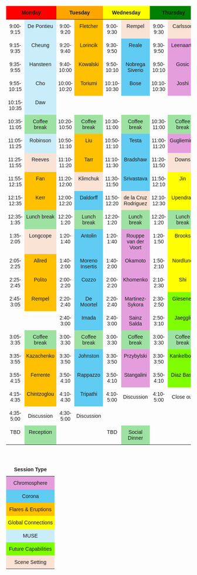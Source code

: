 
<style type="text/css">
.tg  {border-collapse:collapse;border-spacing:0;}
.tg td{border-color:black;border-style:none;border-width:1px;font-family:Arial, sans-serif;font-size:14px;
  overflow:hidden;padding:10px 5px;word-break:normal;text-align:center;}
.tg th{border-color:black;border-style:none;border-width:1px;font-family:Arial, sans-serif;font-size:14px;font-weight:normal;overflow:hidden;padding:10px 5px;word-break:normal;}
.tg .tg-one{background-color:#e49edd;border-color:inherit;text-align:center;vertical-align:top}
.tg .tg-two{background-color:#60cbf3;border-color:inherit;text-align:center;vertical-align:top}
.tg .tg-three{background-color:#ffc000;border-color:inherit;text-align:center;vertical-align:top}
.tg .tg-four{background-color:#fefe00;border-color:inherit;text-align:center;vertical-align:top}
.tg .tg-five{background-color:#caedfb;border-color:inherit;text-align:center;vertical-align:top}
.tg .tg-six{background-color:#7ffe00;border-color:inherit;text-align:center;vertical-align:top}
.tg .tg-seven{background-color:#fae2d5;border-color:inherit;text-align:center;vertical-align:top}
.tg .tg-eight{background-color:#9ee2a3;border-color:inherit;text-align:center;vertical-align:top}
.tg .tg-mcqj{border-color:#000000;font-weight:bold;text-align:center;vertical-align:top}
.tg .tg-73oq{border-color:#000000;text-align:center;vertical-align:top}
.tg .tg-0lax{text-align:center;vertical-align:top}
.tg .tg-0pky{border-color:inherit;text-align:center;vertical-align:top}
</style>
<table class="tg"><thead>
  <tr>
    <th class="tg-mcqj" colspan="2" style="background-color:red">Monday</th>
    <th class="tg-mcqj" colspan="2" style="background-color:orange">Tuesday</th>
    <th class="tg-mcqj" colspan="2" style="background-color:yellow">Wednesday</th>
    <th class="tg-mcqj" colspan="2" style="background-color:green">Thursday</th>
  </tr></thead>
<tbody>

  <tr>
    <td class="tg-0pky">9:00-9:15</td>
    <td class="tg-five">De Pontieu</td>
    <td class="tg-0pky">9:00-9:20</td>
    <td class="tg-three">Fletcher</td>
    <td class="tg-0pky">9:00-9:30</td>
    <td class="tg-seven">Rempel</td>
    <td class="tg-0pky">9:00-9:30</td>
    <td class="tg-seven">Carlsson</td>
  </tr>


  <tr>
    <td class="tg-0pky">9:15-9:35</td>
    <td class="tg-five">Cheung</td>
    <td class="tg-0pky">9:20-9:40</td>
    <td class="tg-three">Lorincik</td>
    <td class="tg-0pky">9:30-9:50</td>
    <td class="tg-two">Reale</td>
    <td class="tg-0pky">9:30-9:50</td>
    <td class="tg-one">Leenaarts</td>
  </tr>


  <tr>
    <td class="tg-0pky">9:35-9:55</td>
    <td class="tg-five">Hansteen</td>
    <td class="tg-0pky">9:40-10:00</td>
    <td class="tg-three">Kowalski</td>
    <td class="tg-0pky">9:50-10:10</td>
    <td class="tg-two">Nobrega Siverio</td>
    <td class="tg-0pky">9:50-10:10</td>
    <td class="tg-one">Gosic</td>
  </tr>


  <tr>
    <td class="tg-0pky">9:55-10:15</td>
    <td class="tg-five">Cho</td>
    <td class="tg-0pky">10:00-10:20</td>
    <td class="tg-three">Toriumi</td>
    <td class="tg-0pky">10:10-10:30</td>
    <td class="tg-two">Bose</td>
    <td class="tg-0pky">10:10-10:30</td>
    <td class="tg-one">Joshi</td>
  </tr>


  <tr>
    <td class="tg-0pky">10:15-10:35</td>
    <td class="tg-five">Daw</td>
    <td class="tg-0pky"></td>
    <td class="tg-zero"></td>
    <td class="tg-0pky"></td>
    <td class="tg-zero"></td>
    <td class="tg-0pky"></td>
    <td class="tg-zero"></td>
  </tr>


  <tr>
    <td class="tg-0pky">10:35-11:05</td>
    <td class="tg-eight">Coffee break</td>
    <td class="tg-0pky">10:20-10:50</td>
    <td class="tg-eight">Coffee break</td>
    <td class="tg-0pky">10:30-11:00</td>
    <td class="tg-eight">Coffee break</td>
    <td class="tg-0pky">10:30-11:00</td>
    <td class="tg-eight">Coffee break</td>
  </tr>


  <tr>
    <td class="tg-0pky">11:05-11:25</td>
    <td class="tg-five">Robinson</td>
    <td class="tg-0pky">10:50-11:10</td>
    <td class="tg-three">Liu</td>
    <td class="tg-0pky">10:50-11:10</td>
    <td class="tg-two">Testa</td>
    <td class="tg-0pky">11:00-11:20</td>
    <td class="tg-one">Gugliemino</td>
  </tr>


  <tr>
    <td class="tg-0pky">11:25-11:55</td>
    <td class="tg-seven">Reeves</td>
    <td class="tg-0pky">11:10-11:20</td>
    <td class="tg-three">Tarr</td>
    <td class="tg-0pky">11:10-11:30</td>
    <td class="tg-two">Bradshaw</td>
    <td class="tg-0pky">11:20-11:50</td>
    <td class="tg-seven">Downs</td>
  </tr>


  <tr>
    <td class="tg-0pky">11:55-12:15</td>
    <td class="tg-three">Fan</td>
    <td class="tg-0pky">11:20-12:00</td>
    <td class="tg-seven">Klimchuk</td>
    <td class="tg-0pky">11:30-11:50</td>
    <td class="tg-two">Srivastava</td>
    <td class="tg-0pky">11:50-12:10</td>
    <td class="tg-four">Jin</td>
  </tr>


  <tr>
    <td class="tg-0pky">12:15-12:35</td>
    <td class="tg-three">Kerr</td>
    <td class="tg-0pky">12:00-12:20</td>
    <td class="tg-two">Daldorff</td>
    <td class="tg-0pky">11:50-12:20</td>
    <td class="tg-seven"> de la Cruz Rodriguez</td>
    <td class="tg-0pky">12:10-12:30</td>
    <td class="tg-four">Upendran</td>
  </tr>


  <tr>
    <td class="tg-0pky">12:35-1:35</td>
    <td class="tg-eight">Lunch break</td>
    <td class="tg-0pky">12:20-1:20</td>
    <td class="tg-eight">Lunch break</td>
    <td class="tg-0pky">12:20-1:20</td>
    <td class="tg-eight">Lunch break</td>
    <td class="tg-0pky">12:20-1:20</td>
    <td class="tg-eight">Lunch break</td>
  </tr>


  <tr>
    <td class="tg-0pky">1:35-2:05</td>
    <td class="tg-seven">Longcope</td>
    <td class="tg-0pky">1:20-1:40</td>
    <td class="tg-two">Antolin</td>
    <td class="tg-0pky">1:20-1:40</td>
    <td class="tg-one">Rouppe van der Voort</td>
    <td class="tg-0pky">1:20-1:50</td>
    <td class="tg-four">Brooks</td>
  </tr>


  <tr>
    <td class="tg-0pky">2:05-2:25</td>
    <td class="tg-three">Allred</td>
    <td class="tg-0pky">1:40-2:00</td>
    <td class="tg-two">Moreno Insertis</td>
    <td class="tg-0pky">1:40-2:00</td>
    <td class="tg-one">Okamoto</td>
    <td class="tg-0pky">1:50-2:10</td>
    <td class="tg-four">Nordlund</td>
  </tr>


  <tr>
    <td class="tg-0pky">2:25-2:45</td>
    <td class="tg-three">Polito</td>
    <td class="tg-0pky">2:00-2:20</td>
    <td class="tg-two">Cozzo</td>
    <td class="tg-0pky">2:00-2:20</td>
    <td class="tg-one">Khomenko</td>
    <td class="tg-0pky">2:10-2:30</td>
    <td class="tg-four">Shi</td>
  </tr>


  <tr>
    <td class="tg-0pky">2:45-3:05</td>
    <td class="tg-three">Rempel</td>
    <td class="tg-0pky">2:20-2:40</td>
    <td class="tg-two">De Moortel</td>
    <td class="tg-0pky">2:20-2:40</td>
    <td class="tg-one">Martinez-Sykora</td>
    <td class="tg-0pky">2:30-2:50</td>
    <td class="tg-six">Glesener</td>
  </tr>


  <tr>
    <td class="tg-0pky"></td>
    <td class="tg-zero"></td>
    <td class="tg-0pky">2:40-3:00</td>
    <td class="tg-two">Imada</td>
    <td class="tg-0pky">2:40-3:00</td>
    <td class="tg-one">Sainz Salda</td>
    <td class="tg-0pky">2:50-3:10</td>
    <td class="tg-six">Jaeggli</td>
  </tr>


  <tr>
    <td class="tg-0pky">3:05-3:35</td>
    <td class="tg-eight">Coffee break</td>
    <td class="tg-0pky">3:00-3:30</td>
    <td class="tg-eight">Coffee break</td>
    <td class="tg-0pky">3:00-3:30</td>
    <td class="tg-eight">Coffee break</td>
    <td class="tg-0pky">3:00-3:30</td>
    <td class="tg-eight">Coffee break</td>
  </tr>


  <tr>
    <td class="tg-0pky">3:35-3:55</td>
    <td class="tg-three">Kazachenko</td>
    <td class="tg-0pky">3:30-3:50</td>
    <td class="tg-two">Johnston</td>
    <td class="tg-0pky">3:30-3:50</td>
    <td class="tg-one">Przybylski</td>
    <td class="tg-0pky">3:30-3:50</td>
    <td class="tg-six">Kankelborg</td>
  </tr>


  <tr>
    <td class="tg-0pky">3:55-4:15</td>
    <td class="tg-three">Ferrente</td>
    <td class="tg-0pky">3:50-4:10</td>
    <td class="tg-two">Rappazzo</td>
    <td class="tg-0pky">3:50-4:10</td>
    <td class="tg-one">Stangalini</td>
    <td class="tg-0pky">3:50-4:10</td>
    <td class="tg-six">Diaz Baso</td>
  </tr>


  <tr>
    <td class="tg-0pky">4:15-4:35</td>
    <td class="tg-three">Chintzoglou</td>
    <td class="tg-0pky">4:10-4:30</td>
    <td class="tg-two">Tripathi</td>
    <td class="tg-0pky">4:10-5:00</td>
    <td class="tg-zero">Discussion</td>
    <td class="tg-0pky">4:10-5:00</td>
    <td class="tg-zero">Close out</td>
  </tr>


  <tr>
    <td class="tg-0pky">4:35-5:00</td>
    <td class="tg-zero">Discussion</td>
    <td class="tg-0pky">4:30-5:00</td>
    <td class="tg-zero">Discussion</td>
    <td class="tg-0pky"></td>
    <td class="tg-zero"></td>
    <td class="tg-0pky"></td>
    <td class="tg-zero"></td>
  </tr>


  <tr>
    <td class="tg-0pky">TBD</td>
    <td class="tg-eight">Reception</td>
    <td class="tg-0pky"></td>
    <td class="tg-zero"></td>
    <td class="tg-0pky">TBD</td>
    <td class="tg-eight">Social Dinner</td>
    <td class="tg-0pky"></td>
    <td class="tg-zero"></td>
  </tr>

</tbody>
</table>
<br>
<table class="tg"><thead>
  <tr>
      <th class="tg-mcqj">Session Type</th>
  </tr>
  </thead>
  <tbody>
      <tr>
          <td class="tg-one">Chromosphere</td>
      </tr>
      <tr>
          <td class="tg-two">Corona</td>
      </tr>
      <tr>
          <td class="tg-three">Flares &amp; Eruptions</td>
      </tr>
      <tr>
          <td class="tg-four">Global Connections</td>
      </tr>
      <tr>
          <td class="tg-five">MUSE</td>
      </tr>
      <tr>
          <td class="tg-six">Future Capabilities</td>
      </tr>
      <tr>
          <td class="tg-seven">Scene Setting</td>
      </tr>
  </tbody>
</table>
